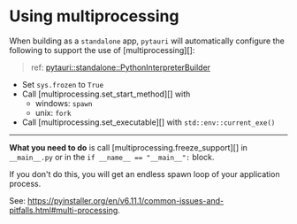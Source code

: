 # Using multiprocessing

When building as a `standalone` app, `pytauri` will automatically configure the following to support the use of [multiprocessing][]:

> ref: [pytauri::standalone::PythonInterpreterBuilder](https://docs.rs/pytauri/0.2.0/pytauri/standalone/struct.PythonInterpreterBuilder.html#behavior)

- Set `sys.frozen` to `True`
- Call [multiprocessing.set_start_method][] with
    - windows: `spawn`
    - unix: `fork`
- Call [multiprocessing.set_executable][] with `std::env::current_exe()`

---

**What you need to do** is call [multiprocessing.freeze_support][] in `__main__.py` or in the `if __name__ == "__main__":` block.

If you don't do this, you will get an endless spawn loop of your application process.

See: <https://pyinstaller.org/en/v6.11.1/common-issues-and-pitfalls.html#multi-processing>.
